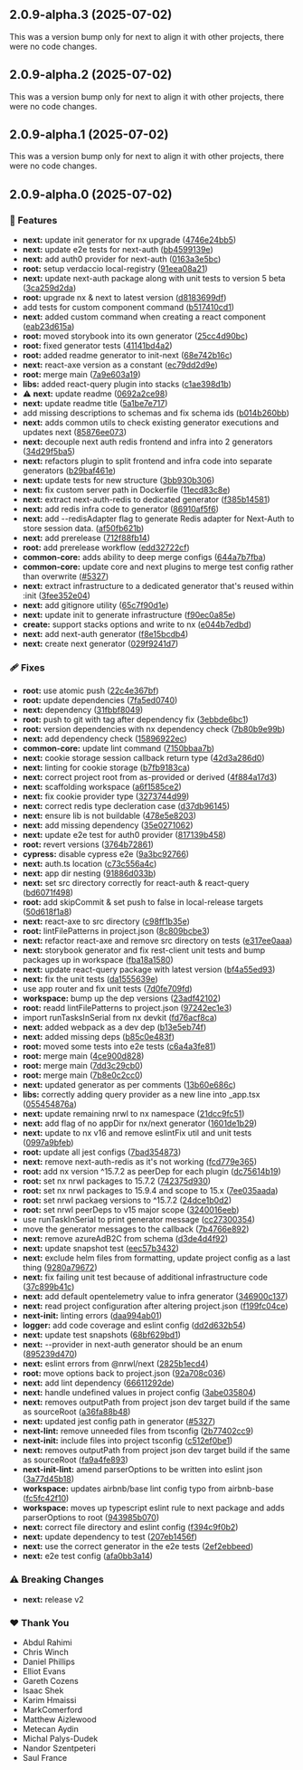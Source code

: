 ## 2.0.9-alpha.3 (2025-07-02)

This was a version bump only for next to align it with other projects, there were no code changes.

## 2.0.9-alpha.2 (2025-07-02)

This was a version bump only for next to align it with other projects, there were no code changes.

## 2.0.9-alpha.1 (2025-07-02)

This was a version bump only for next to align it with other projects, there were no code changes.

## 2.0.9-alpha.0 (2025-07-02)

### 🚀 Features

- **next:** update init generator for nx upgrade ([4746e24bb5](https://github.com/Ensono/stacks-nx-plugins/commit/4746e24bb5))
- **next:** update e2e tests for next-auth ([bb4599139e](https://github.com/Ensono/stacks-nx-plugins/commit/bb4599139e))
- **next:** add auth0 provider for next-auth ([0163a3e5bc](https://github.com/Ensono/stacks-nx-plugins/commit/0163a3e5bc))
- **root:** setup verdaccio local-registry ([91eea08a21](https://github.com/Ensono/stacks-nx-plugins/commit/91eea08a21))
- **next:** update next-auth package along with unit tests to version 5 beta ([3ca259d2da](https://github.com/Ensono/stacks-nx-plugins/commit/3ca259d2da))
- **root:** upgrade nx & next to latest version ([d8183699df](https://github.com/Ensono/stacks-nx-plugins/commit/d8183699df))
- add tests for custom component command ([b517410cd1](https://github.com/Ensono/stacks-nx-plugins/commit/b517410cd1))
- **next:** added custom command when creating a react component ([eab23d615a](https://github.com/Ensono/stacks-nx-plugins/commit/eab23d615a))
- **root:** moved storybook into its own generator ([25cc4d90bc](https://github.com/Ensono/stacks-nx-plugins/commit/25cc4d90bc))
- **root:** fixed generator tests ([41141bd4a2](https://github.com/Ensono/stacks-nx-plugins/commit/41141bd4a2))
- **root:** added readme generator to init-next ([68e742b16c](https://github.com/Ensono/stacks-nx-plugins/commit/68e742b16c))
- **next:** react-axe version as a constant ([ec79dd2d9e](https://github.com/Ensono/stacks-nx-plugins/commit/ec79dd2d9e))
- **root:** merge main ([7a9e603a19](https://github.com/Ensono/stacks-nx-plugins/commit/7a9e603a19))
- **libs:** added react-query plugin into stacks ([c1ae398d1b](https://github.com/Ensono/stacks-nx-plugins/commit/c1ae398d1b))
- ⚠️  **next:** update readme ([0692a2ce98](https://github.com/Ensono/stacks-nx-plugins/commit/0692a2ce98))
- **next:** update readme title ([5a1be7e717](https://github.com/Ensono/stacks-nx-plugins/commit/5a1be7e717))
- add missing descriptions to schemas and fix schema ids ([b014b260bb](https://github.com/Ensono/stacks-nx-plugins/commit/b014b260bb))
- **next:** adds common utils to check existing generator executions and updates next ([85876ee073](https://github.com/Ensono/stacks-nx-plugins/commit/85876ee073))
- **next:** decouple next auth redis frontend and infra into 2 generators ([34d29f5ba5](https://github.com/Ensono/stacks-nx-plugins/commit/34d29f5ba5))
- **next:** refactors plugin to split frontend and infra code into separate generators ([b29baf461e](https://github.com/Ensono/stacks-nx-plugins/commit/b29baf461e))
- **next:** update tests for new structure ([3bb930b306](https://github.com/Ensono/stacks-nx-plugins/commit/3bb930b306))
- **next:** fix custom server path in Dockerfile ([11ecd83c8e](https://github.com/Ensono/stacks-nx-plugins/commit/11ecd83c8e))
- **next:** extract next-auth-redis to dedicated generator ([f385b14581](https://github.com/Ensono/stacks-nx-plugins/commit/f385b14581))
- **next:** add redis infra code to generator ([86910af5f6](https://github.com/Ensono/stacks-nx-plugins/commit/86910af5f6))
- **next:** add --redisAdapter flag to generate Redis adapter for Next-Auth to store session data. ([af50fb621b](https://github.com/Ensono/stacks-nx-plugins/commit/af50fb621b))
- **next:** add prerelease ([712f88fb14](https://github.com/Ensono/stacks-nx-plugins/commit/712f88fb14))
- **root:** add prerelease workflow ([edd32722cf](https://github.com/Ensono/stacks-nx-plugins/commit/edd32722cf))
- **common-core:** adds ability to deep merge configs ([644a7b7fba](https://github.com/Ensono/stacks-nx-plugins/commit/644a7b7fba))
- **common-core:** update core and next plugins to merge test config rather than overwrite ([#5327](https://github.com/Ensono/stacks-nx-plugins/issues/5327))
- **next:** extract infrastructure to a dedicated generator that's reused within :init ([3fee352e04](https://github.com/Ensono/stacks-nx-plugins/commit/3fee352e04))
- **next:** add gitignore utility ([65c7f90d1e](https://github.com/Ensono/stacks-nx-plugins/commit/65c7f90d1e))
- **next:** update init to generate infrastructure ([f90ec0a85e](https://github.com/Ensono/stacks-nx-plugins/commit/f90ec0a85e))
- **create:** support stacks options and write to nx ([e044b7edbd](https://github.com/Ensono/stacks-nx-plugins/commit/e044b7edbd))
- **next:** add next-auth generator ([f8e15bcdb4](https://github.com/Ensono/stacks-nx-plugins/commit/f8e15bcdb4))
- **next:** create next generator ([029f9241d7](https://github.com/Ensono/stacks-nx-plugins/commit/029f9241d7))

### 🩹 Fixes

- **root:** use atomic push ([22c4e367bf](https://github.com/Ensono/stacks-nx-plugins/commit/22c4e367bf))
- **root:** update dependencies ([7fa5ed0740](https://github.com/Ensono/stacks-nx-plugins/commit/7fa5ed0740))
- **next:** dependency ([31fbbf8049](https://github.com/Ensono/stacks-nx-plugins/commit/31fbbf8049))
- **root:** push to git with tag after dependency fix ([3ebbde6bc1](https://github.com/Ensono/stacks-nx-plugins/commit/3ebbde6bc1))
- **root:** version dependencies with nx dependency check ([7b80b9e99b](https://github.com/Ensono/stacks-nx-plugins/commit/7b80b9e99b))
- **next:** add dependency check ([15896922ec](https://github.com/Ensono/stacks-nx-plugins/commit/15896922ec))
- **common-core:** update lint command ([7150bbaa7b](https://github.com/Ensono/stacks-nx-plugins/commit/7150bbaa7b))
- **next:** cookie storage session callback return type ([42d3a286d0](https://github.com/Ensono/stacks-nx-plugins/commit/42d3a286d0))
- **next:** linting for cookie storage ([b7fb9183ca](https://github.com/Ensono/stacks-nx-plugins/commit/b7fb9183ca))
- **next:** correct project root from as-provided or derived ([4f884a17d3](https://github.com/Ensono/stacks-nx-plugins/commit/4f884a17d3))
- **next:** scaffolding workspace ([a6f1585ce2](https://github.com/Ensono/stacks-nx-plugins/commit/a6f1585ce2))
- **next:** fix cookie provider type ([3273744d99](https://github.com/Ensono/stacks-nx-plugins/commit/3273744d99))
- **next:** correct redis type decleration case ([d37db96145](https://github.com/Ensono/stacks-nx-plugins/commit/d37db96145))
- **next:** ensure lib is not buildable ([478e5e8203](https://github.com/Ensono/stacks-nx-plugins/commit/478e5e8203))
- **next:** add missing dependency ([35e0271062](https://github.com/Ensono/stacks-nx-plugins/commit/35e0271062))
- **next:** update e2e test for auth0 provider ([817139b458](https://github.com/Ensono/stacks-nx-plugins/commit/817139b458))
- **root:** revert versions ([3764b72861](https://github.com/Ensono/stacks-nx-plugins/commit/3764b72861))
- **cypress:** disable cypress e2e ([9a3bc92766](https://github.com/Ensono/stacks-nx-plugins/commit/9a3bc92766))
- **next:** auth.ts location ([c73c556a4c](https://github.com/Ensono/stacks-nx-plugins/commit/c73c556a4c))
- **next:** app dir nesting ([91886d033b](https://github.com/Ensono/stacks-nx-plugins/commit/91886d033b))
- **next:** set src directory correctly for react-auth & react-query ([bd6071f498](https://github.com/Ensono/stacks-nx-plugins/commit/bd6071f498))
- **root:** add skipCommit & set push to false in local-release targets ([50d618f1a8](https://github.com/Ensono/stacks-nx-plugins/commit/50d618f1a8))
- **next:** react-axe to src directory ([c98ff1b35e](https://github.com/Ensono/stacks-nx-plugins/commit/c98ff1b35e))
- **root:** lintFilePatterns in project.json ([8c809bcbe3](https://github.com/Ensono/stacks-nx-plugins/commit/8c809bcbe3))
- **next:** refactor react-axe and remove src directory on tests ([e317ee0aaa](https://github.com/Ensono/stacks-nx-plugins/commit/e317ee0aaa))
- **next:** storybook generator and fix rest-client unit tests and bump packages up in workspace ([fba18a1580](https://github.com/Ensono/stacks-nx-plugins/commit/fba18a1580))
- **next:** update react-query package with latest version ([bf4a55ed93](https://github.com/Ensono/stacks-nx-plugins/commit/bf4a55ed93))
- **next:** fix the unit tests ([da1555639e](https://github.com/Ensono/stacks-nx-plugins/commit/da1555639e))
- use app router and fix unit tests ([7d0fe709fd](https://github.com/Ensono/stacks-nx-plugins/commit/7d0fe709fd))
- **workspace:** bump up the dep versions ([23adf42102](https://github.com/Ensono/stacks-nx-plugins/commit/23adf42102))
- **root:** readd lintFilePatterns to project.json ([97242ec1e3](https://github.com/Ensono/stacks-nx-plugins/commit/97242ec1e3))
- import runTasksInSerial from nx devkit ([fd76acf8ca](https://github.com/Ensono/stacks-nx-plugins/commit/fd76acf8ca))
- **next:** added webpack as a dev dep ([b13e5eb74f](https://github.com/Ensono/stacks-nx-plugins/commit/b13e5eb74f))
- **next:** added missing deps ([b85c0e483f](https://github.com/Ensono/stacks-nx-plugins/commit/b85c0e483f))
- **root:** moved some tests into e2e tests ([c6a4a3fe81](https://github.com/Ensono/stacks-nx-plugins/commit/c6a4a3fe81))
- **root:** merge main ([4ce900d828](https://github.com/Ensono/stacks-nx-plugins/commit/4ce900d828))
- **root:** merge main ([7dd3c29cb0](https://github.com/Ensono/stacks-nx-plugins/commit/7dd3c29cb0))
- **root:** merge main ([7b8e0c2cc0](https://github.com/Ensono/stacks-nx-plugins/commit/7b8e0c2cc0))
- **next:** updated generator as per comments ([13b60e686c](https://github.com/Ensono/stacks-nx-plugins/commit/13b60e686c))
- **libs:** correctly adding query provider as a new line into _app.tsx ([055454876a](https://github.com/Ensono/stacks-nx-plugins/commit/055454876a))
- **next:** update remaining nrwl to nx namespace ([21dcc9fc51](https://github.com/Ensono/stacks-nx-plugins/commit/21dcc9fc51))
- **next:** add flag of no appDir for nx/next generator ([1601de1b29](https://github.com/Ensono/stacks-nx-plugins/commit/1601de1b29))
- **next:** update to nx v16 and remove eslintFix util and unit tests ([0997a9bfeb](https://github.com/Ensono/stacks-nx-plugins/commit/0997a9bfeb))
- **root:** update all jest configs ([7bad354873](https://github.com/Ensono/stacks-nx-plugins/commit/7bad354873))
- **next:** remove next-auth-redis as it's not working ([fcd779e365](https://github.com/Ensono/stacks-nx-plugins/commit/fcd779e365))
- **root:** add nx version ^15.7.2 as peerDep for each plugin ([dc75614b19](https://github.com/Ensono/stacks-nx-plugins/commit/dc75614b19))
- **root:** set nx nrwl packages to 15.7.2 ([742375d930](https://github.com/Ensono/stacks-nx-plugins/commit/742375d930))
- **root:** set nx nrwl packages to 15.9.4 and scope to 15.x ([7ee035aada](https://github.com/Ensono/stacks-nx-plugins/commit/7ee035aada))
- **root:** set nrwl packaeg versions to ^15.7.2 ([24dce1b0d2](https://github.com/Ensono/stacks-nx-plugins/commit/24dce1b0d2))
- **root:** set nrwl peerDeps to v15 major scope ([3240016eeb](https://github.com/Ensono/stacks-nx-plugins/commit/3240016eeb))
- use runTaskInSerial to print generator message ([cc27300354](https://github.com/Ensono/stacks-nx-plugins/commit/cc27300354))
- move the generator messages to the callback ([7b4766e892](https://github.com/Ensono/stacks-nx-plugins/commit/7b4766e892))
- **next:** remove azureAdB2C from schema ([d3de4d4f92](https://github.com/Ensono/stacks-nx-plugins/commit/d3de4d4f92))
- **next:** update snapshot test ([eec57b3432](https://github.com/Ensono/stacks-nx-plugins/commit/eec57b3432))
- **next:** exclude helm files from formatting, update project config as a last thing ([9280a79672](https://github.com/Ensono/stacks-nx-plugins/commit/9280a79672))
- **next:** fix failing unit test because of additional infrastructure code ([37c899b41c](https://github.com/Ensono/stacks-nx-plugins/commit/37c899b41c))
- **next:** add default opentelemetry value to infra generator ([346900c137](https://github.com/Ensono/stacks-nx-plugins/commit/346900c137))
- **next:** read project configuration after altering project.json ([f199fc04ce](https://github.com/Ensono/stacks-nx-plugins/commit/f199fc04ce))
- **next-init:** linting errors ([daa994ab01](https://github.com/Ensono/stacks-nx-plugins/commit/daa994ab01))
- **logger:** add code coverage and eslint config ([dd2d632b54](https://github.com/Ensono/stacks-nx-plugins/commit/dd2d632b54))
- **next:** update test snapshots ([68bf629bd1](https://github.com/Ensono/stacks-nx-plugins/commit/68bf629bd1))
- **next:** --provider in next-auth generator should be an enum ([895239d470](https://github.com/Ensono/stacks-nx-plugins/commit/895239d470))
- **next:** eslint errors from @nrwl/next ([2825b1ecd4](https://github.com/Ensono/stacks-nx-plugins/commit/2825b1ecd4))
- **root:** move options back to project.json ([92a708c036](https://github.com/Ensono/stacks-nx-plugins/commit/92a708c036))
- **next:** add lint dependency ([66611292de](https://github.com/Ensono/stacks-nx-plugins/commit/66611292de))
- **next:** handle undefined values in project config ([3abe035804](https://github.com/Ensono/stacks-nx-plugins/commit/3abe035804))
- **next:** removes outputPath from project json dev target build if the same as sourceRoot ([a36fa88b48](https://github.com/Ensono/stacks-nx-plugins/commit/a36fa88b48))
- **next:** updated jest config path in generator ([#5327](https://github.com/Ensono/stacks-nx-plugins/issues/5327))
- **next-lint:** remove unneeded files from tsconfig ([2b77402cc9](https://github.com/Ensono/stacks-nx-plugins/commit/2b77402cc9))
- **next-init:** include files into project tsconfig ([c512ef0be1](https://github.com/Ensono/stacks-nx-plugins/commit/c512ef0be1))
- **next:** removes outputPath from project json dev target build if the same as sourceRoot ([fa9a4fe893](https://github.com/Ensono/stacks-nx-plugins/commit/fa9a4fe893))
- **next-init-lint:** amend parserOptions to be written into eslint json ([3a77d45b18](https://github.com/Ensono/stacks-nx-plugins/commit/3a77d45b18))
- **workspace:** updates airbnb/base lint config typo from airbnb-base ([fc5fc42f10](https://github.com/Ensono/stacks-nx-plugins/commit/fc5fc42f10))
- **workspace:** moves up typescript eslint rule to next package and adds parserOptions to root ([943985b070](https://github.com/Ensono/stacks-nx-plugins/commit/943985b070))
- **next:** correct file directory and eslint config ([f394c9f0b2](https://github.com/Ensono/stacks-nx-plugins/commit/f394c9f0b2))
- **next:** update dependency to test ([207eb1456f](https://github.com/Ensono/stacks-nx-plugins/commit/207eb1456f))
- **next:** use the correct generator in the e2e tests ([2ef2ebbeed](https://github.com/Ensono/stacks-nx-plugins/commit/2ef2ebbeed))
- **next:** e2e test config ([afa0bb3a14](https://github.com/Ensono/stacks-nx-plugins/commit/afa0bb3a14))

### ⚠️  Breaking Changes

- **next:** release v2

### ❤️ Thank You

- Abdul Rahimi
- Chris Winch
- Daniel Phillips
- Elliot Evans
- Gareth Cozens
- Isaac Shek
- Karim Hmaissi
- MarkComerford
- Matthew Aizlewood
- Metecan Aydin
- Michal Palys-Dudek
- Nandor Szentpeteri
- Saul France